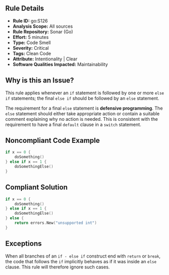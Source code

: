 
## Rule Details

- **Rule ID:** go:S126  
- **Analysis Scope:** All sources  
- **Rule Repository:** Sonar (Go)  
- **Effort:** 5 minutes  
- **Type:** Code Smell  
- **Severity:** Critical  
- **Tags:** Clean Code  
- **Attribute:** Intentionality | Clear  
- **Software Qualities Impacted:** Maintainability  

## Why is this an Issue?

This rule applies whenever an `if` statement is followed by one or more `else if` statements; the final `else if` should be followed by an `else` statement. 

The requirement for a final `else` statement is **defensive programming**. The `else` statement should either take appropriate action or contain a suitable comment explaining why no action is needed. This is consistent with the requirement to have a final `default` clause in a `switch` statement.

## Noncompliant Code Example

```go
if x == 0 {
    doSomething()
} else if x == 1 {
    doSomethingElse()
}
```

## Compliant Solution

```go
if x == 0 {
    doSomething()
} else if x == 1 {
    doSomethingElse()
} else {
    return errors.New("unsupported int")
}
```

## Exceptions

When all branches of an `if - else if` construct end with `return` or `break`, the code that follows the `if` implicitly behaves as if it was inside an `else` clause. This rule will therefore ignore such cases.

